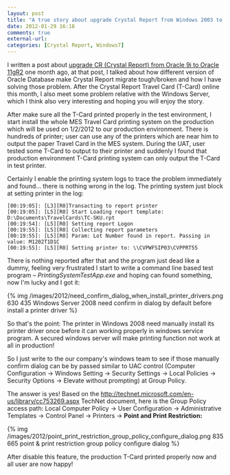 ```yaml
---
layout: post
title: "A true story about upgrade Crystal Report from Windows 2003 to Windows 2008"
date: 2012-01-29 16:18
comments: true
external-url:
categories: [Crystal Report, Windows7]
---
```

I written a post about <a href="/2011/12/18/true-story-about-upgrade-crystal-report-from-oracle-9i-to-11g">upgrade CR (Crystal Report) from Oracle 9i to Oracle 11gR2</a> one month ago, at that post, I talked about how different version of Oracle Database make Crystal Report migrate tough/broken and how I have solving those problem. After the Crystal Report Travel Card (T-Card) online this month, I also meet some problem relative with the Windows Server, which I think also very interesting and hoping you will enjoy the story.<!--more-->

After make sure all the T-Card printed properly in the test environment, I start install the whole MES Travel Card printing system on the production which will be used on 1/2/2012 to our production environment. There is hundreds of printer; user can use any of the printers which are near him to output the paper Travel Card in the MES system. During the UAT, user tested some T-Card to output to their printer and suddenly I found that production environment T-Card printing system can only output the T-Card in test printer.

Certainly I enable the printing system logs to trace the problem immediately and found&hellip; there is nothing wrong in the log. The printing system just block at setting printer in the log:

```text
[00:19:05]: [L3][R0]Transacting to report printer
[00:19:05]: [L5][R0] Start Loading report template: D:\Documents\TravelCards\TC-SKU.rpt
[00:19:54]: [L5][R0] Setting report Logon
[00:19:55]: [L5][R0] Collecting report parameters
[00:19:55]: [L5][R0] Param: Lot Number found in report. Passing in value: M1202T1D1C
[00:19:55]: [L5][R0] Setting printer to: \\CVPWFSIP03\CVPPRT55
```

There is nothing reported after that and the program just dead like a dummy, feeling very frustrated I start to write a command line based test program &ndash; <em>PrintingSystemTestApp.exe</em> and hoping can found something, now I'm lucky and I got it:

{% img /images/2012/need_confirm_dialog_when_install_printer_drivers.png 630 435 Windows Server 2008 need confirm in dialog by default before install a printer driver %}

So that's the point: The printer in Windows 2008 need manually install its printer driver once before it can working properly in windows service program. A secured windows server will make printing function not work at all in production!

So I just write to the our company's windows team to see if those manually confirm dialog can be by passed similar to UAC control (Computer Configuration -&gt; Windows Setting -&gt; Security Settings -&gt; Local Policies -&gt; Security Options -&gt; Elevate without prompting) at Group Policy.

The answer is yes! Based on the <a href="http://technet.microsoft.com/en-us/library/cc753269.aspx" target="_blank">http://technet.microsoft.com/en-us/library/cc753269.aspx</a><span style="color: #1f497d;"> </span>TechNet document, here is the Group Policy access path: Local Computer Policy -&gt; User Configuration -&gt; Administrative Templates -&gt; Control Panel -&gt; Printers -&gt; <strong>Point and Print Restriction:</strong>

{% img /images/2012/point_print_restriction_group_policy_configure_dialog.png 835 665 point & print restriction group policy configure dialog %}

After disable this feature, the production T-Card printed properly now and all user are now happy!